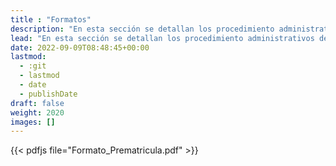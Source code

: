 ```yaml
---
title : "Formatos"
description: "En esta sección se detallan los procedimiento administrativos de la Facultad de Ciencias Físicas."
lead: "En esta sección se detallan los procedimiento administrativos de la Facultad de Ciencias Físicas."
date: 2022-09-09T08:48:45+00:00
lastmod:
  - :git
  - lastmod
  - date
  - publishDate
draft: false
weight: 2020
images: []
---
```


{{< pdfjs file="Formato_Prematricula.pdf" >}}

